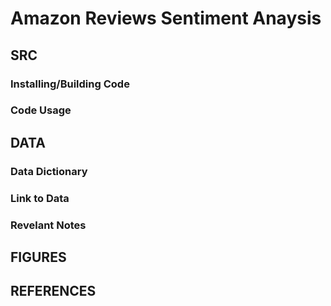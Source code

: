 # Amazon Reviews Sentiment Anaysis

## SRC

### Installing/Building Code

### Code Usage

## DATA

### Data Dictionary

### Link to Data

### Revelant Notes

## FIGURES

## REFERENCES

